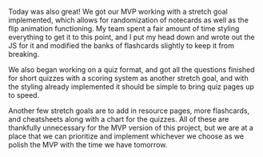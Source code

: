 Today was also great! We got our MVP working with a stretch goal implemented, which allows for randomization of notecards as well as the flip animation functioning. My team spent a fair amount of time styling everything to get it to this point, and I put my head down and wrote out the JS for it and modified the banks of flashcards slightly to keep it from breaking.

We also began working on a quiz format, and got all the questions finished for short quizzes with a scoring system as another stretch goal, and with the styling already implemented it should be simple to bring quiz pages up to speed.

Another few stretch goals are to add in resource pages, more flashcards, and cheatsheets along with a chart for the quizzes. All of these are thankfully unnecessary for the MVP version of this project, but we are at a place that we can prioritize and implement whichever we choose as we polish the MVP with the time we have tomorrow.
